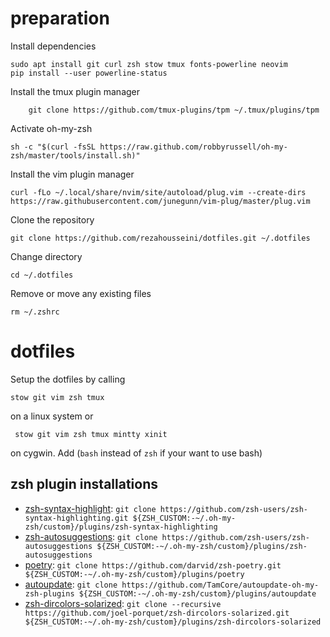 # preparation

Install dependencies

    sudo apt install git curl zsh stow tmux fonts-powerline neovim
    pip install --user powerline-status

Install the tmux plugin manager
	
		git clone https://github.com/tmux-plugins/tpm ~/.tmux/plugins/tpm
    
Activate oh-my-zsh

    sh -c "$(curl -fsSL https://raw.github.com/robbyrussell/oh-my-zsh/master/tools/install.sh)"
    
Install the vim plugin manager

    curl -fLo ~/.local/share/nvim/site/autoload/plug.vim --create-dirs https://raw.githubusercontent.com/junegunn/vim-plug/master/plug.vim
    
Clone the repository

    git clone https://github.com/rezahousseini/dotfiles.git ~/.dotfiles
    
Change directory

    cd ~/.dotfiles
    
Remove or move any existing files

    rm ~/.zshrc

# dotfiles

Setup the dotfiles by calling

    stow git vim zsh tmux 
 
 on a linux system or
 
     stow git vim zsh tmux mintty xinit

on cygwin. Add (`bash` instead of `zsh` if your want to use bash)

## zsh plugin installations

 * [zsh-syntax-highlight](https://github.com/zsh-users/zsh-syntax-highlighting): `git clone https://github.com/zsh-users/zsh-syntax-highlighting.git ${ZSH_CUSTOM:-~/.oh-my-zsh/custom}/plugins/zsh-syntax-highlighting`
 * [zsh-autosuggestions](https://github.com/zsh-users/zsh-autosuggestions): `git clone https://github.com/zsh-users/zsh-autosuggestions ${ZSH_CUSTOM:-~/.oh-my-zsh/custom}/plugins/zsh-autosuggestions`
 * [poetry](https://github.com/darvid/zsh-poetry): `git clone https://github.com/darvid/zsh-poetry.git ${ZSH_CUSTOM:-~/.oh-my-zsh/custom}/plugins/poetry`
 * [autoupdate](https://github.com/TamCore/autoupdate-oh-my-zsh-plugins): `git clone https://github.com/TamCore/autoupdate-oh-my-zsh-plugins ${ZSH_CUSTOM:-~/.oh-my-zsh/custom}/plugins/autoupdate`
 * [zsh-dircolors-solarized](https://github.com/joel-porquet/zsh-dircolors-solarized): `git clone --recursive https://github.com/joel-porquet/zsh-dircolors-solarized.git ${ZSH_CUSTOM:-~/.oh-my-zsh/custom}/plugins/zsh-dircolors-solarized`
